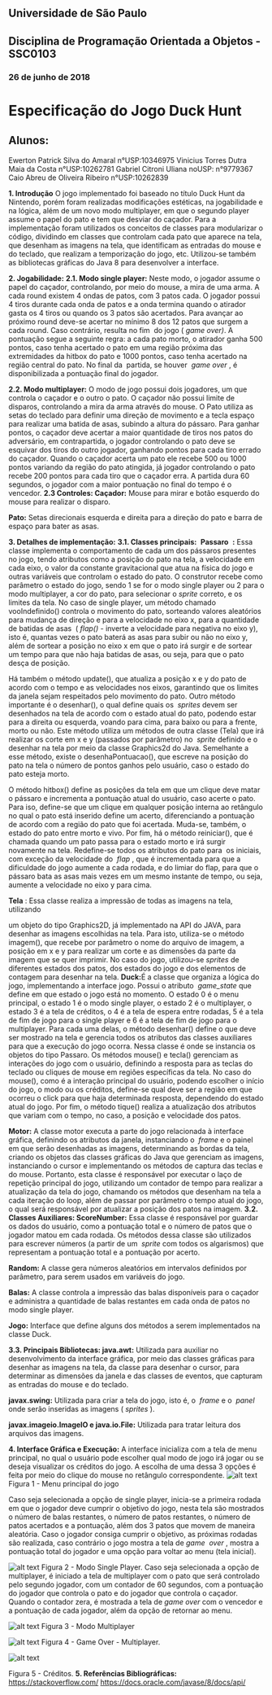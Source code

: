 ## Universidade de São Paulo
## Disciplina de Programação Orientada a Objetos - SSC0103
### 26 de junho de 2018
# Especificação do Jogo Duck Hunt

## Alunos:
Ewerton Patrick Silva do Amaral n°USP:10346975
Vinicius Torres Dutra Maia da Costa n°USP:10262781
Gabriel Citroni Uliana noUSP: n°9779367
Caio Abreu de Oliveira Ribeiro n°USP:10262839




**1. Introdução**
    O jogo implementado foi baseado no título Duck Hunt da Nintendo, porém foram
realizadas modificações estéticas, na jogabilidade e na lógica, além de um novo modo
multiplayer, em que o segundo player assume o papel do pato e tem que desviar do
caçador.
    Para a implementação foram utilizados os conceitos de classes para modularizar o
código, dividindo em classes que controlam cada pato que aparece na tela, que desenham
as imagens na tela, que identificam as entradas do mouse e do teclado, que realizam a
temporização do jogo, etc. Utilizou-se também as bibliotecas gráficas do Java 8 para
desenvolver a interface.

**2. Jogabilidade:**
    **2.1. Modo single player:**
       Neste modo, o jogador assume o papel do caçador, controlando, por meio do
mouse, a mira de uma arma. A cada round existem 4 ondas de patos, com 3 patos cada. O
jogador possui 4 tiros durante cada onda de patos e a onda termina quando o atirador gasta
os 4 tiros ou quando os 3 patos são acertados. Para avançar ao próximo round deve-se
acertar no mínimo 8 dos 12 patos que surgem a cada round. Caso contrário, resulta no fim
​ do jogo (​ _game over)_. A pontuação segue a seguinte regra: a cada pato morto, o atirador
ganha 500 pontos, caso tenha acertado o pato em uma região próxima das extremidades da
hitbox do pato e 1000 pontos, caso tenha acertado na região central do pato. No final da
​ partida, se houver ​ _game over_ , é disponibilizada a pontuação final do jogador.

**2.2. Modo multiplayer:**
O modo de jogo possui dois jogadores, um que controla o caçador e o outro o
pato. O caçador não possui limite de disparos, controlando a mira da arma através do
mouse. O Pato utiliza as setas do teclado para definir uma direção de movimento e a tecla
espaço para realizar uma batida de asas, subindo a altura do pássaro. Para ganhar pontos,
o caçador deve acertar a maior quantidade de tiros nos patos do adversário, em
contrapartida, o jogador controlando o pato deve se esquivar dos tiros do outro jogador,
ganhando pontos para cada tiro errado do caçador. Quando o caçador acerta um pato ele
recebe 500 ou 1000 pontos variando da região do pato atingida, já jogador controlando o
pato recebe 200 pontos para cada tiro que o caçador erra. A partida dura 60 segundos, o
jogador com a maior pontuação no final do tempo é o vencedor.
**2.3 Controles:
Caçador:** ​Mouse para mirar e botão esquerdo do mouse para realizar o
disparo.

**Pato:** ​Setas direcionais esquerda e direita para a direção do pato e barra de
espaço para bater as asas.

**3. Detalhes de implementação:**
    **3.1. Classes principais:**
       ​ **Passaro** ​ **:** ​Essa classe implementa o comportamento de cada um dos
pássaros presentes no jogo, tendo atributos como a posição do pato na tela, a velocidade
em cada eixo, o valor da constante gravitacional que atua na física do jogo e outras
variáveis que controlam o estado do pato. O construtor recebe como parâmetro o estado do
jogo, sendo 1 se for o modo single player ou 2 para o modo multiplayer, a cor do pato, para
selecionar o ​ _sprite_ correto, e os limites da tela. No caso de single player, um método
chamado vooIndefinido() controla o movimento do pato, sorteando valores aleatórios para
mudança de direção e para a velocidade no eixo x, para a quantidade de batidas de asas
​ (​ _flap()_ - inverte a velocidade para negativa no eixo y), isto é, quantas vezes o pato baterá as
asas para subir ou não no eixo y, além de sortear a posição no eixo x em que o pato irá
surgir e de sortear um tempo para que não haja batidas de asas, ou seja, para que o pato
desça de posição.

Há também o método update(), que atualiza a posição x e y do pato de
acordo com o tempo e as velocidades nos eixos, garantindo que os limites da janela sejam
respeitados pelo movimento do pato.
Outro método importante é o desenhar(), o qual define quais os ​ _sprites_
devem ser desenhados na tela de acordo com o estado atual do pato, podendo estar para a
direita ou esquerda, voando para cima, para baixo ou para a frente, morto ou não. Este
método utiliza um métodos de outra classe (Tela) que irá realizar os corte em x e y
(passados por parâmetro) no ​ _sprite_ definido e o desenhar na tela por meio da classe
Graphics2d do Java. Semelhante a esse método, existe o desenhaPontuacao(), que
escreve na posição do pato na tela o número de pontos ganhos pelo usuário, caso o estado
do pato esteja morto.

O método hitbox() define as posições da tela em que um clique deve matar
o pássaro e incrementa a pontuação atual do usuário, caso acerte o pato. Para iso,
define-se que um clique em qualquer posição interna ao retângulo no qual o pato está
inserido define um acerto, diferenciando a pontuação de acordo com a região do pato que
foi acertada. Muda-se, também, o estado do pato entre morto e vivo.
Por fim, há o método reiniciar(), que é chamada quando um pato passa para
o estado morto e irá surgir novamente na tela. Redefine-se todos os atributos do pato para
​ os iniciais, com exceção da velocidade do ​ _flap_ , que é incrementada para que a dificuldade
do jogo aumente a cada rodada, e do limiar do flap, para que o pássaro bata as asas mais
vezes em um mesmo instante de tempo, ou seja, aumente a velocidade no eixo y para
cima.

**Tela** ​:​ Essa classe realiza a impressão de todas as imagens na tela, utilizando


um objeto do tipo Graphics2D, já implementado na API do JAVA, para desenhar as imagens
escolhidas na tela. Para isto, utiliza-se o método imagem(), que recebe por parâmetro o
nome do arquivo de imagem, a posição em x e y para realizar um corte e as dimensões da
parte da imagem que se quer imprimir. No caso do jogo, utilizou-se ​ _sprites_ de diferentes
estados dos patos, dos estados do jogo e dos elementos de contagem para desenhar na
tela.
**Duck:** ​É a classe que organiza a lógica do jogo, implementando a interface
jogo. Possui o atributo ​ _game_state_ que define em que estado o jogo está no momento. O
estado 0 é o menu principal, o estado 1 é o modo single player, o estado 2 é o multiplayer, o
estado 3 é a tela de créditos, o 4 é a tela de espera entre rodadas, 5 é a tela de fim de jogo
para o single player e 6 é a tela de fim de jogo para o multiplayer. Para cada uma delas, o
método desenhar() define o que deve ser mostrado na tela e gerencia todos os atributos
das classes auxiliares para que a execução do jogo ocorra. Nessa classe é onde se
instancia os objetos do tipo Passaro.
Os métodos mouse() e tecla() gerenciam as interações do jogo com o
usuário, definindo a resposta para as teclas do teclado ou cliques de mouse em regiões
específicas da tela. No caso do mouse(), como é a interação principal do usuário, podendo
escolher o início do jogo, o modo ou os créditos, define-se qual deve ser a região em que
ocorreu o click para que haja determinada resposta, dependendo do estado atual do jogo.
Por fim, o método tique() realiza a atualização dos atributos que variam com o tempo, no
caso, a posição e velocidade dos patos.

**Motor:** ​A classe motor executa a parte do jogo relacionada à interface
gráfica, definindo os atributos da janela, instanciando o ​ _frame_ e o painel em que serão
desenhadas as imagens, determinando as bordas da tela, criando os objetos das classes
gráficas do Java que gerenciam as imagens, instanciando o cursor e implementando os
métodos de captura das teclas e do mouse. Portanto, esta classe é responsável por
executar o laço de repetição principal do jogo, utilizando um contador de tempo para realizar
a atualização da tela do jogo, chamando os métodos que desenham na tela a cada iteração
do loop, além de passar por parâmetro o tempo atual do jogo, o qual será responsável por
atualizar a posição dos patos na imagem.
**3.2. Classes Auxiliares:
ScoreNumber:** ​Essa classe é responsável por guardar os dados do usuário,
como a pontuação total e o número de patos que o jogador matou em cada rodada. Os
métodos dessa classe são utilizados para escrever números (a partir de um ​ _sprite_ com
todos os algarismos) que representam a pontuação total e a pontuação por acerto.

**Random:** A classe gera números aleatórios em intervalos definidos por
parâmetro, para serem usados em variáveis do jogo.

**Balas:** ​A classe controla a impressão das balas disponíveis para o caçador e
administra a quantidade de balas restantes em cada onda de patos no modo single player.

**Jogo:** ​Interface que define alguns dos métodos a serem implementados na
classe Duck.


**3.3. Principais Bibliotecas:
java.awt:** Utilizada para auxiliar no desenvolvimento da interface gráfica, por
meio das classes gráficas para desenhar as imagens na tela, da classe para desenhar o
cursor, para determinar as dimensões da janela e das classes de eventos, que capturam as
entradas do mouse e do teclado.

**javax.swing:** Utilizada para criar a tela do jogo, isto é, o ​ _frame_ e o ​ _panel_
​ onde serão inseridas as imagens (​ _sprites_ ).

**javax.imageio.ImageIO e java.io.File:** Utilizada para tratar leitura dos
arquivos das imagens.

**4. Interface Gráfica e Execução:**
    A interface inicializa com a tela de menu principal, no qual o usuário pode
escolher qual modo de jogo irá jogar ou se deseja visualizar os créditos do jogo. A escolha
de uma dessa 3 opções é feita por meio do clique do mouse no retângulo correspondente.
![alt text](https://github.com/CaioRib/Duck-Hunt-v2/blob/main/img/mainMenu.png?raw=true)
Figura 1 - Menu principal do jogo



Caso seja selecionada a opção de single player, inicia-se a primeira rodada
em que o jogador deve cumprir o objetivo do jogo, nesta tela são mostrados o número de
balas restantes, o número de patos restantes, o número de patos acertados e a pontuação,
além dos 3 patos que movem de maneira aleatória. Caso o jogador consiga cumprir o
objetivo, as próximas rodadas são realizada, caso contrário o jogo mostra a tela de ​ _game_
​ _over_ , mostra a pontuação total do jogador e uma opção para voltar ao menu (tela inicial).

![alt text](https://github.com/CaioRib/Duck-Hunt-v2/blob/main/img/singlePlayer.png?raw=true)
Figura 2 - Modo Single Player.
Caso seja selecionada a opção de multiplayer, é iniciado a tela de multiplayer
com o pato que será controlado pelo segundo jogador, com um contador de 60
segundos, com a pontuação do jogador que controla o pato e do jogador que
​ controla o caçador. Quando o contador zera, é mostrada a tela de ​ _game over_ com o
vencedor e a pontuação de cada jogador, além da opção de retornar ao menu.

![alt text](https://github.com/CaioRib/Duck-Hunt-v2/blob/main/img/multiplayer.png?raw=true)
Figura 3 - Modo Multiplayer

![alt text](https://github.com/CaioRib/Duck-Hunt-v2/blob/main/img/gameOver.png?raw=true)
Figura 4 - Game Over - Multiplayer.

![alt text](https://github.com/CaioRib/Duck-Hunt-v2/blob/main/img/credits.png?raw=true)

Figura 5 - Créditos.
**5. Referências Bibliográficas:**
    https://stackoverflow.com/
    https://docs.oracle.com/javase/8/docs/api/


